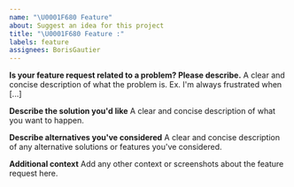 ```yaml
---
name: "\U0001F680 Feature"
about: Suggest an idea for this project
title: "\U0001F680 Feature :"
labels: feature
assignees: BorisGautier
---
```


**Is your feature request related to a problem? Please describe.**
A clear and concise description of what the problem is. Ex. I'm always frustrated when [...]

**Describe the solution you'd like**
A clear and concise description of what you want to happen.

**Describe alternatives you've considered**
A clear and concise description of any alternative solutions or features you've considered.

**Additional context**
Add any other context or screenshots about the feature request here.
